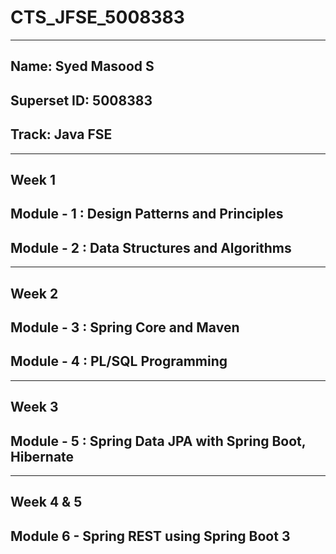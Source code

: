 # CTS_JFSE_5008383
---
## Name: Syed Masood S
## Superset ID: 5008383
## Track: Java FSE
---

## Week 1
## Module - 1 : Design Patterns and Principles
## Module - 2 : Data Structures and Algorithms
---
## Week 2
## Module - 3 : Spring Core and Maven
## Module - 4 : PL/SQL Programming
---
## Week 3
## Module - 5 : Spring Data JPA with Spring Boot, Hibernate
---
## Week 4 & 5
##  Module 6 - Spring REST using Spring Boot 3
